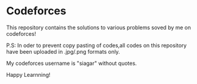 # Codeforces
 This repository contains the solutions to various problems soved by me on codeforces!
 
 P.S: In oder to prevent copy pasting of codes,all codes on this repository have been uploaded in .jpg/.png formats only.
 
 My codeforces username is "siagar" without quotes.
 
 Happy Learnning!
